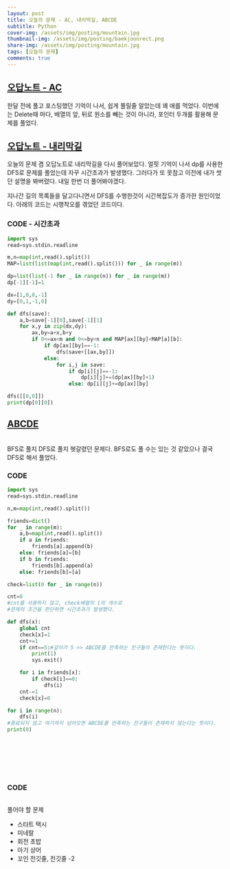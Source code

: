 ```yaml
---
layout: post
title: 오늘의 문제 - AC, 내리막길, ABCDE
subtitle: Python
cover-img: /assets/img/posting/mountain.jpg
thumbnail-img: /assets/img/posting/baekjoonrect.png
share-img: /assets/img/posting/mountain.jpg
tags: [오늘의 문제]
comments: true
---
```


## [오답노트 - AC](https://youseop.github.io/2020-09-25-BAEKJOON-5430-AC/)

한달 전에 풀고 포스팅했던 기억이 나서, 쉽게 풀릴줄 알았는데 꽤 애를 먹었다.
이번에는 Delete때 마다, 배열의 앞, 뒤로 원소를 빼는 것이 아니라, 포인터 두개를 활용해 문제를 풀었다.

## [오답노트 - 내리막길](https://youseop.github.io/2020-10-13-BAEKJOON-1520-%EB%82%B4%EB%A6%AC%EB%A7%89%EA%B8%B8/)

오늘의 문제 겸 오답노트로 내리막길을 다시 풀어보았다.
얼핏 기억이 나서 dp를 사용한 DFS로 문제를 풀었는데 자꾸 시간초과가 발생했다.
그러다가 또 못참고 이전에 내가 썻던 설명을 봐버렸다.
내일 한번 더 풀어봐야겠다.

지나간 길의 목록들을 달고다니면서 DFS를 수행한것이 시간복잡도가 증가한 원인이었다.
아래의 코드는 시행착오를 겪었던 코드이다.

### CODE - 시간초과

```python
import sys
read=sys.stdin.readline

m,n=map(int,read().split())
MAP=list(list(map(int,read().split())) for _ in range(m))

dp=list(list(-1 for _ in range(n)) for _ in range(m))
dp[-1][-1]=1

dx=[1,0,0,-1]
dy=[0,1,-1,0]

def dfs(save):
    a,b=save[-1][0],save[-1][1]
    for x,y in zip(dx,dy):
        ax,by=a+x,b+y
        if 0<=ax<m and 0<=by<n and MAP[ax][by]<MAP[a][b]:
            if dp[ax][by]==-1:
                dfs(save+[[ax,by]])
            else:
                for i,j in save:
                    if dp[i][j]==-1:
                        dp[i][j]+=(dp[ax][by]+1)
                    else: dp[i][j]+=dp[ax][by]

dfs([[0,0]])
print(dp[0][0])
```

## [ABCDE](https://www.acmicpc.net/problem/13023)

<br>
BFS로 풀지 DFS로 풀지 헷갈렸던 문제다.
BFS로도 풀 수는 있는 것 같았으나 결국 DFS로 해서 풀었다.
<br>

### CODE

```python
import sys
read=sys.stdin.readline

n,m=map(int,read().split())

friends=dict()
for _ in range(m):
    a,b=map(int,read().split())
    if a in friends:
        friends[a].append(b)
    else: friends[a]=[b]
    if b in friends:
        friends[b].append(a)
    else: friends[b]=[a]

check=list(0 for _ in range(n))

cnt=0
#cnt를 사용하지 않고, check배열의 1의 개수로
#문제의 조건을 판단하면 시간초과가 발생했다.

def dfs(x):
    global cnt
    check[x]=1
    cnt+=1
    if cnt==5:#깊이가 5 >> ABCDE를 만족하는 친구들이 존재한다는 뜻이다.
        print(1)
        sys.exit()

    for i in friends[x]:
        if check[i]==0:
            dfs(i)
    cnt-=1
    check[x]=0

for i in range(n):
    dfs(i)
#종료되지 않고 여기까지 넘어오면 ABCDE를 만족하는 친구들이 존재하지 않는다는 뜻이다.
print(0)
```

<br>
<br>

## [ ](https://www.acmicpc.net/problem/2933)

<br>

### CODE

```python

```

풀어야 할 문제

- 스타트 택시
- 미네랄
- 회전 초밥
- 아기 상어
- 꼬인 전깃줄, 전깃줄 -2
  <br>

<br>
